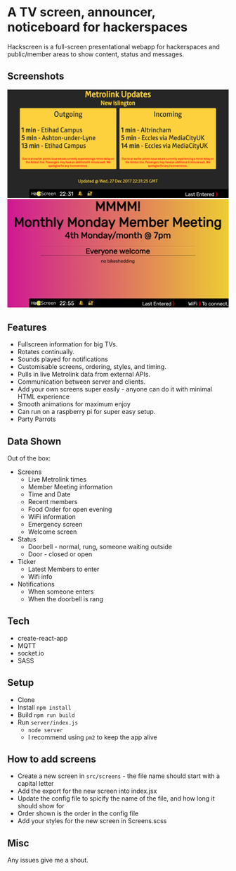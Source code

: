 # A TV screen, announcer, noticeboard for hackerspaces
Hackscreen is a full-screen presentational webapp for hackerspaces and public/member areas to show content, status and messages.

## Screenshots
![Screenshot of the Metrolink Screen](./docs/screenshot.png) 
![Screenshot of the Member Meeting](./docs/screenshot2.png) 


## Features
* Fullscreen information for big TVs.
* Rotates continually.
* Sounds played for notifications
* Customisable screens, ordering, styles, and timing.
* Pulls in live Metrolink data from external APIs.
* Communication between server and clients.
* Add your own screens super easily - anyone can do it with minimal HTML experience
* Smooth animations for maximum enjoy
* Can run on a raspberry pi for super easy setup.
* Party Parrots

## Data Shown
Out of the box:
* Screens
  * Live Metrolink times
  * Member Meeting information
  * Time and Date
  * Recent members
  * Food Order for open evening 
  * WiFi information
  * Emergency screen
  * Welcome screen
* Status
  * Doorbell - normal, rung, someone waiting outside
  * Door - closed or open
* Ticker
  * Latest Members to enter
  * Wifi info
* Notifications
  * When someone enters
  * When the doorbell is rang

## Tech
* create-react-app
* MQTT
* socket.io
* SASS

## Setup
* Clone
* Install `npm install`
* Build `npm run build`
* Run `server/index.js`
  * `node server`
  * I recommend using `pm2` to keep the app alive

## How to add screens
* Create a new screen in `src/screens` - the file name should start with a capital letter
* Add the export for the new screen into index.jsx
* Update the config file to spicify the name of the file, and how long it should show for
* Order shown is the order in the config file
* Add your styles for the new screen in Screens.scss

## Misc
Any issues give me a shout.